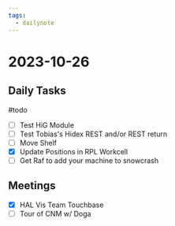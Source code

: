```yaml
---
tags:
  - dailynote
---
```


# 2023-10-26

## Daily Tasks

#todo 

- [ ] Test HiG Module
- [ ] Test Tobias's Hidex REST and/or REST return
- [ ] Move Shelf
- [x] Update Positions in RPL Workcell 
- [ ] Get Raf to add your machine to snowcrash

## Meetings

- [x] HAL Vis Team Touchbase 
- [ ] Tour of CNM w/ Doga  
